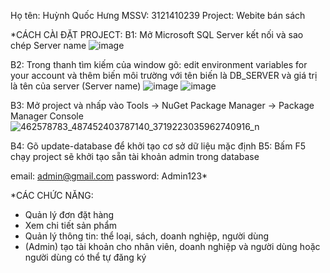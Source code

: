 Họ tên: Huỳnh Quốc Hưng
MSSV: 3121410239
Project: Webite bán sách

*CÁCH CÀI ĐẶT PROJECT:
B1: Mở Microsoft SQL Server kết nối và sao chép Server name
![image](https://github.com/user-attachments/assets/ee5b6775-2628-466d-929e-6c4f6e58ebf5)

B2: Trong thanh tìm kiếm của window gõ: edit environment variables for your account và thêm biến môi trường với tên biến là DB_SERVER và giá trị là tên của server (Server name)
![image](https://github.com/user-attachments/assets/4868416a-a327-4876-8c87-f2170342729a)
![image](https://github.com/user-attachments/assets/ab77c1ab-3d51-4653-9708-df9fea492bc7)

B3: Mở project và nhấp vào Tools -> NuGet Package Manager -> Package Manager Console
![462578783_487452403787140_3719223035962740916_n](https://github.com/user-attachments/assets/b5fba1b4-3b15-449e-bd55-3a1a40cf9afd)

B4: Gõ update-database để khởi tạo cơ sở dữ liệu mặc định
B5: Bấm F5 chạy project sẽ khởi tạo sẵn tài khoản admin trong database

email: admin@gmail.com
password: Admin123*

*CÁC CHỨC NĂNG:
- Quản lý đơn đặt hàng
- Xem chi tiết sản phẩm
- Quản lý thông tin: thể loại, sách, doanh nghiệp, người dùng
- (Admin) tạo tài khoản cho nhân viên, doanh nghiệp và người dùng hoặc người dùng có thể tự đăng ký
